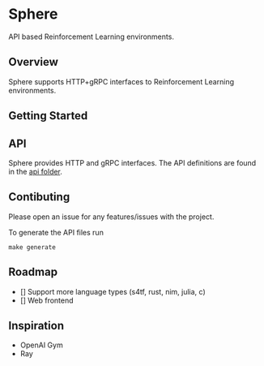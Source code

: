 # Sphere

API based Reinforcement Learning environments.

## Overview

Sphere supports HTTP+gRPC interfaces to Reinforcement Learning environments. 

## Getting Started

## API
Sphere provides HTTP and gRPC interfaces. The API definitions are found in the [api folder](api/).

## Contibuting
Please open an issue for any features/issues with the project.

To generate the API files run 
```
make generate
```

## Roadmap
- [] Support more language types (s4tf, rust, nim, julia, c)
- [] Web frontend

## Inspiration
- OpenAI Gym
- Ray